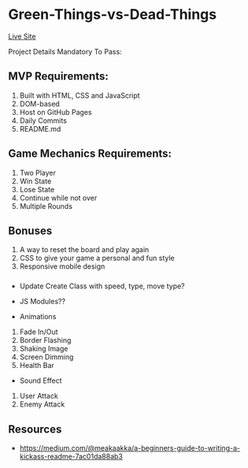 # Green-Things-vs-Dead-Things

[Live Site](https://glnewton.github.io/Green-Things-vs-Dead-Things/)

Project Details
Mandatory To Pass:

## MVP Requirements:

1. Built with HTML, CSS and JavaScript
2. DOM-based
3. Host on GitHub Pages
4. Daily Commits
5. README.md

## Game Mechanics Requirements:

1. Two Player
2. Win State
3. Lose State
4. Continue while not over
5. Multiple Rounds

## Bonuses

1. A way to reset the board and play again
2. CSS to give your game a personal and fun style
3. Responsive mobile design

###

- Update Create Class with speed, type, move type?
- JS Modules??

- Animations
1. Fade In/Out
2. Border Flashing
3. Shaking Image
4. Screen Dimming
5. Health Bar

- Sound Effect
1. User Attack
2. Enemy Attack

## Resources

- https://medium.com/@meakaakka/a-beginners-guide-to-writing-a-kickass-readme-7ac01da88ab3